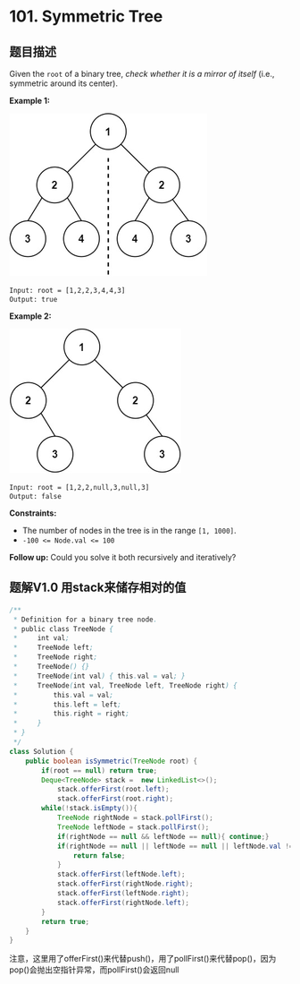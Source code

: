 # 101. Symmetric Tree

## 题目描述

Given the `root` of a binary tree, *check whether it is a mirror of itself* (i.e., symmetric around its center).

 

**Example 1:**

![img](./101-Syemmetric_Tree.assets/symtree1.jpg)

```
Input: root = [1,2,2,3,4,4,3]
Output: true
```

**Example 2:**

![img](./101-Syemmetric_Tree.assets/symtree2.jpg)

```
Input: root = [1,2,2,null,3,null,3]
Output: false
```

 

**Constraints:**

- The number of nodes in the tree is in the range `[1, 1000]`.
- `-100 <= Node.val <= 100`

 

**Follow up:** Could you solve it both recursively and iteratively?



## 题解V1.0 用stack来储存相对的值

```java
/**
 * Definition for a binary tree node.
 * public class TreeNode {
 *     int val;
 *     TreeNode left;
 *     TreeNode right;
 *     TreeNode() {}
 *     TreeNode(int val) { this.val = val; }
 *     TreeNode(int val, TreeNode left, TreeNode right) {
 *         this.val = val;
 *         this.left = left;
 *         this.right = right;
 *     }
 * }
 */
class Solution {    
    public boolean isSymmetric(TreeNode root) {
        if(root == null) return true;
        Deque<TreeNode> stack =  new LinkedList<>();
            stack.offerFirst(root.left);
            stack.offerFirst(root.right);        
        while(!stack.isEmpty()){
            TreeNode rightNode = stack.pollFirst();
            TreeNode leftNode = stack.pollFirst();
            if(rightNode == null && leftNode == null){ continue;}
            if(rightNode == null || leftNode == null || leftNode.val != rightNode.val){
                return false;
            }
            stack.offerFirst(leftNode.left);
            stack.offerFirst(rightNode.right);
            stack.offerFirst(leftNode.right);
            stack.offerFirst(rightNode.left);
        }
        return true;
    }
}
```

注意，这里用了offerFirst()来代替push()，用了pollFirst()来代替pop()，因为pop()会抛出空指针异常，而pollFirst()会返回null